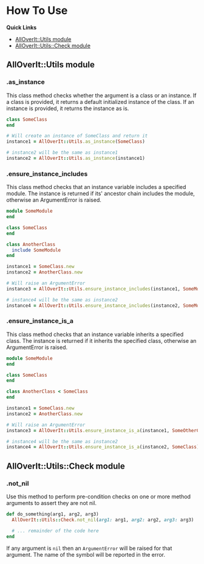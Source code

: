 # How To Use

**Quick Links**
* [AllOverIt::Utils module](#alloveritutils-module)
* [AllOverIt::Utils::Check module](#alloveritutilscheck-module)

## AllOverIt::Utils module

### .as_instance
This class method checks whether the argument is a class or an instance. If a class is provided, it returns a default initialized instance of the class. If an instance is provided, it returns the instance as is.

```ruby
class SomeClass
end

# Will create an instance of SomeClass and return it
instance1 = AllOverIt::Utils.as_instance(SomeClass)

# instance2 will be the same as instance1
instance2 = AllOverIt::Utils.as_instance(instance1)
```


### .ensure_instance_includes
This class method checks that an instance variable includes a specified module. The instance is returned if its' ancestor chain includes the module, otherwise an ArgumentError is raised.

```ruby
module SomeModule
end

class SomeClass
end

class AnotherClass
  include SomeModule
end

instance1 = SomeClass.new
instance2 = AnotherClass.new

# Will raise an ArgumentError
instance3 = AllOverIt::Utils.ensure_instance_includes(instance1, SomeModule)

# instance4 will be the same as instance2
instance4 = AllOverIt::Utils.ensure_instance_includes(instance2, SomeModule)
```


### .ensure_instance_is_a
This class method checks that an instance variable inherits a specified class. The instance is returned if it inherits the specified class, otherwise an ArgumentError is raised.

```ruby
module SomeModule
end

class SomeClass
end

class AnotherClass < SomeClass
end

instance1 = SomeClass.new
instance2 = AnotherClass.new

# Will raise an ArgumentError
instance3 = AllOverIt::Utils.ensure_instance_is_a(instance1, SomeOtherClass)

# instance4 will be the same as instance2
instance4 = AllOverIt::Utils.ensure_instance_is_a(instance2, SomeClass)
```


## AllOverIt::Utils::Check module

### .not_nil

Use this method to perform pre-condition checks on one or more method arguments to assert they are not nil.

```ruby
def do_something(arg1, arg2, arg3)
  AllOverIt::Utils::Check.not_nil(arg1: arg1, arg2: arg2, arg3: arg3)

  # ... remainder of the code here
end
```

If any argument is `nil` then an `ArgumentError` will be raised for that argument. The name of the symbol will be reported in the error.
